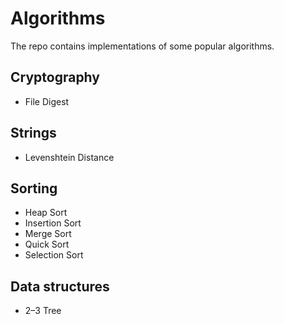 # Algorithms
The repo contains implementations of some popular algorithms.

## Cryptography
* File Digest

## Strings
* Levenshtein Distance

## Sorting
* Heap Sort
* Insertion Sort
* Merge Sort
* Quick Sort
* Selection Sort

## Data structures
* 2–3 Tree
